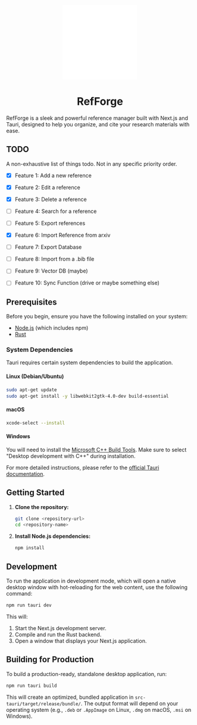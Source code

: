 <div align="center">
  <img src="docs/logo_bkg.svg" alt="RefForge Logo" width="200" height="200">
  <h1>RefForge</h1>
</div>

RefForge is a sleek and powerful reference manager built with Next.js and Tauri, designed to help you organize, and cite your research materials with ease.

## TODO

A non-exhaustive list of things todo. Not in any specific priority order.

- [x] Feature 1: Add a new reference
- [x] Feature 2: Edit a reference
- [x] Feature 3: Delete a reference
- [ ] Feature 4: Search for a reference
- [ ] Feature 5: Export references
- [x] Feature 6: Import Reference from arxiv 
- [ ] Feature 7: Export Database
- [ ] Feature 8: Import from a .bib file 
- [ ] Feature 9: Vector DB (maybe) 
- [ ] Feature 10: Sync Function (drive or maybe something else)
 

## Prerequisites

Before you begin, ensure you have the following installed on your system:

-   [Node.js](https://nodejs.org/) (which includes npm)
-   [Rust](https://www.rust-lang.org/tools/install)

### System Dependencies

Tauri requires certain system dependencies to build the application.

#### Linux (Debian/Ubuntu)

```bash
sudo apt-get update
sudo apt-get install -y libwebkit2gtk-4.0-dev build-essential
```

#### macOS

```bash
xcode-select --install
```

#### Windows

You will need to install the [Microsoft C++ Build Tools](https://visualstudio.microsoft.com/visual-cpp-build-tools/). Make sure to select "Desktop development with C++" during installation.

For more detailed instructions, please refer to the [official Tauri documentation](https://tauri.app/v1/guides/getting-started/prerequisites/).

## Getting Started

1.  **Clone the repository:**
    ```bash
    git clone <repository-url>
    cd <repository-name>
    ```

2.  **Install Node.js dependencies:**
    ```bash
    npm install
    ```

## Development

To run the application in development mode, which will open a native desktop window with hot-reloading for the web content, use the following command:

```bash
npm run tauri dev
```

This will:
1.  Start the Next.js development server.
2.  Compile and run the Rust backend.
3.  Open a window that displays your Next.js application.

## Building for Production

To build a production-ready, standalone desktop application, run:

```bash
npm run tauri build
```

This will create an optimized, bundled application in `src-tauri/target/release/bundle/`. The output format will depend on your operating system (e.g., `.deb` or `.AppImage` on Linux, `.dmg` on macOS, `.msi` on Windows).
